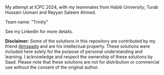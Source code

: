 My attempt at ICPC 2024, with my teammates from Habib University; Turab Hussain Usmani and Reyyan Saleem Ahmed. 

Team name: "Trinity" 

See my LinkedIn for more details.

**Disclaimer:**
Some of the solutions in this repository are contributed by my friend [@msaadg](https://github.com/msaadg) and are his intellectual property. These solutions were included here solely for the purpose of personal understanding and learning. I acknowledge and respect the ownership of these solutions by Saad.
Please note that these solutions are not for distribution or commercial use without the consent of the original author.
